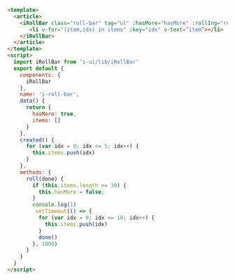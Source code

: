 ```html
<template>
  <article>
    <iRollBar class="roll-bar" tag="ul" :hasMore="hasMore" :rollIng="roll" showBar>
       <li v-for="(item,idx) in items" :key="idx" v-text=“item”></li>
    </iRollBar>
  </article>
</template>
<script>
  import iRollBar from 'i-ui/lib/iRollBar'
  export default {
    components: {
      iRollBar
    },
    name: 'i-roll-bar',
    data() {
      return {
        hasMore: true,
        items: []
      }
    },
    created() {
      for (var idx = 0; idx <= 5; idx++) {
        this.items.push(idx)
      }
    },
    methods: {
      roll(done) {
        if (this.items.length >= 30) {
          this.hasMore = false;
        }
        console.log(1)
         setTimeout(() => {
          for (var idx = 0; idx <= 10; idx++) {
            this.items.push(idx)
          }
          done()
        }, 1000)
      }
    }
  }
</script>

```


<template>
  <article>
    <iRollBar class="roll-bar" tag="ul" :hasMore="hasMore" :rollIng="roll" showBar>
       <li v-for="(_,idx) in items" :key="idx">{{_}}</li>
    </iRollBar>
  </article>
</template>
<script>
  import iRollBar from 'i-ui/lib/iRollBar'
  export default {
    components: {
      iRollBar
    },
    name: 'i-roll-bar',
    data() {
      return {
        hasMore: true,
        items: []
      }
    },
    created() {
      for (var idx = 0; idx <= 5; idx++) {
        this.items.push(idx)
      }
    },
    methods: {
      roll(done) {
        if (this.items.length >= 30) {
          this.hasMore = false;
        }
        console.log(1)
         setTimeout(() => {
          for (var idx = 0; idx <= 10; idx++) {
            this.items.push(idx)
          }
          done()
        }, 1000)
      }
    }
  }

</script>
